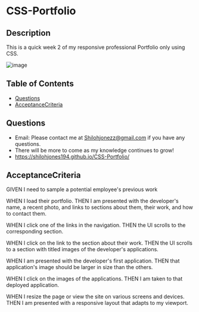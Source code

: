 # CSS-Portfolio

## Description
This is a quick week 2 of my responsive professional Portfolio only using CSS.

![image](https://user-images.githubusercontent.com/76697212/119204576-a267f400-ba4a-11eb-889c-36d9dbb07e04.png)


## Table of Contents
* [Questions](#questions)
* [AcceptanceCriteria](#acceptancecriteria)


## Questions

* Email: Please contact me at [Shilohjonezz@gmail.com](mailto:Shilohjonezz@gmail.com) if you have any questions.
* There will be more to come as my knowledge continues to grow!
* https://shilohjones194.github.io/CSS-Portfolio/


## AcceptanceCriteria

GIVEN I need to sample a potential employee's previous work

WHEN I load their portfolio.
THEN I am presented with the developer's name, a recent photo, and links to sections about them, their work, and how to contact them.

WHEN I click one of the links in the navigation.
THEN the UI scrolls to the corresponding section.

WHEN I click on the link to the section about their work.
THEN the UI scrolls to a section with titled images of the developer's applications.

WHEN I am presented with the developer's first application.
THEN that application's image should be larger in size than the others.

WHEN I click on the images of the applications.
THEN I am taken to that deployed application.

WHEN I resize the page or view the site on various screens and devices.
THEN I am presented with a responsive layout that adapts to my viewport.
